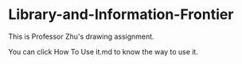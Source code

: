 # Library-and-Information-Frontier
This is Professor Zhu's drawing assignment.

You can click How To Use it.md to know the way to use it.
